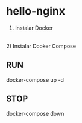 # hello-nginx

1) Instalar Docker
<br/>
2) Instalar Dcoker Compose
<br/>

## RUN

docker-compose up -d

## STOP

docker-compose down
